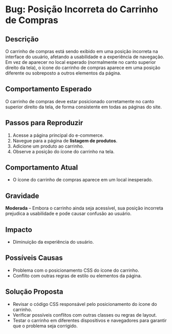 # Bug: Posição Incorreta do Carrinho de Compras

## Descrição
O carrinho de compras está sendo exibido em uma posição incorreta na interface do usuário, afetando a usabilidade e a experiência de navegação. Em vez de aparecer no local esperado (normalmente no canto superior direito da tela), o ícone do carrinho de compras aparece em uma posição diferente ou sobreposto a outros elementos da página.

## Comportamento Esperado
O carrinho de compras deve estar posicionado corretamente no canto superior direito da tela, de forma consistente em todas as páginas do site.

## Passos para Reproduzir
1. Acesse a página principal do e-commerce.
2. Navegue para a página de **listagem de produtos**.
3. Adicione um produto ao carrinho.
4. Observe a posição do ícone do carrinho na tela.

## Comportamento Atual
- O ícone do carrinho de compras aparece em um local inesperado.

## Gravidade
**Moderada** – Embora o carrinho ainda seja acessível, sua posição incorreta prejudica a usabilidade e pode causar confusão ao usuário.

## Impacto

- Diminuição da experiência do usuário.
  
## Possíveis Causas
- Problema com o posicionamento CSS do ícone do carrinho.
- Conflito com outras regras de estilo ou elementos da página.

## Solução Proposta
- Revisar o código CSS responsável pelo posicionamento do ícone do carrinho.
- Verificar possíveis conflitos com outras classes ou regras de layout.
- Testar o carrinho em diferentes dispositivos e navegadores para garantir que o problema seja corrigido.


